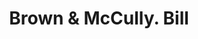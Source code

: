 ---
doi: 10.7916/D8C83NBP
date_other: '1860'
date_other_textual: 1860-1869
form: printed ephemera
genre:
- Invoices
name:
- Brown & McCully
object_in_context_url: https://biggert.cul.columbia.edu/items/view/ave_biggert_00817
subject_hierarchical_geographic:
- Paterson, New Jersey, United States
subject_name:
- Brown & McCully
title: Brown & McCully. Bill
sort_title: Brown & McCully. Bill
call_number: ave_biggert_00817
coordinates:
- 40.914746,-74.162826
pid: ave_biggert_00817
identifiers: ave_biggert_00817
thumbnail: https://derivativo-2.library.columbia.edu/iiif/2/ldpd:345389/full/!256,256/0/native.jpg
permalink: "/biggert/ave_biggert_00817/"
layout: iiif-image-page
---